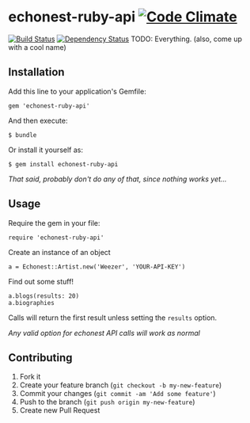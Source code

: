 # echonest-ruby-api [![Code Climate](https://codeclimate.com/github/maxehmookau/echonest-ruby-api.png)](https://codeclimate.com/github/maxehmookau/echonest-ruby-api)
[![Build Status](https://travis-ci.org/maxehmookau/echonest-ruby-api.png)](https://travis-ci.org/maxehmookau/echonest-ruby-api)
[![Dependency Status](https://gemnasium.com/maxehmookau/echonest-ruby-api.png)](https://gemnasium.com/maxehmookau/echonest-ruby-api)
TODO: Everything. (also, come up with a cool name)

## Installation

Add this line to your application's Gemfile:

    gem 'echonest-ruby-api'

And then execute:

    $ bundle

Or install it yourself as:

    $ gem install echonest-ruby-api

*That said, probably don't do any of that, since nothing works yet...*

## Usage

Require the gem in your file:

    require 'echonest-ruby-api'

Create an instance of an object

    a = Echonest::Artist.new('Weezer', 'YOUR-API-KEY')

Find out some stuff!

    a.blogs(results: 20)
    a.biographies

Calls will return the first result unless setting the `results` option.

*Any valid option for echonest API calls will work as normal*

## Contributing

1. Fork it
2. Create your feature branch (`git checkout -b my-new-feature`)
3. Commit your changes (`git commit -am 'Add some feature'`)
4. Push to the branch (`git push origin my-new-feature`)
5. Create new Pull Request

